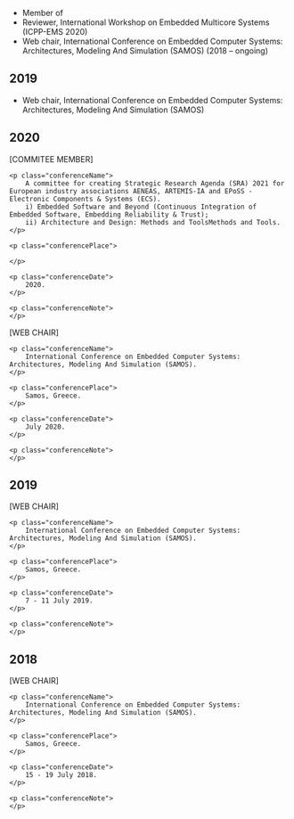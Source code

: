 
<ul>
    <li>
    Member of 
    </li>
    <li>
    Reviewer, International Workshop on Embedded Multicore Systems (ICPP-EMS 2020)
    </li>
    <li>
    Web chair, International Conference on Embedded Computer Systems: Architectures, Modeling And Simulation (SAMOS) (2018 – ongoing)
    </li>
</ul>

## 2019
<ul>
    <li>
    Web chair, International Conference on Embedded Computer Systems: Architectures, Modeling And Simulation (SAMOS)
    </li>
</ul>

## 2020
<p class="conferencePaperInput">
    <p class="conferenceAbbreviation">
        [COMMITEE MEMBER]
    </p>

    <p class="conferenceName">
        A committee for creating Strategic Research Agenda (SRA) 2021 for European industry associations AENEAS, ARTEMIS-IA and EPoSS - Electronic Components & Systems (ECS).
        i) Embedded Software and Beyond (Continuous Integration of Embedded Software, Embedding Reliability & Trust);
        ii) Architecture and Design: Methods and ToolsMethods and Tools.
    </p>

    <p class="conferencePlace">
 
    </p>

    <p class="conferenceDate">
        2020.
    </p>

    <p class="conferenceNote">
    </p>
  </p>
  
<p class="conferencePaperInput">
    <p class="conferenceAbbreviation">
        [WEB CHAIR]
    </p>

    <p class="conferenceName">
        International Conference on Embedded Computer Systems: Architectures, Modeling And Simulation (SAMOS).
    </p>

    <p class="conferencePlace">
        Samos, Greece.
    </p>

    <p class="conferenceDate">
        July 2020.
    </p>

    <p class="conferenceNote">
    </p>
  </p>

## 2019
<p class="conferencePaperInput">
    <p class="conferenceAbbreviation">
        [WEB CHAIR]
    </p>

    <p class="conferenceName">
        International Conference on Embedded Computer Systems: Architectures, Modeling And Simulation (SAMOS).
    </p>

    <p class="conferencePlace">
        Samos, Greece.
    </p>

    <p class="conferenceDate">
        7 - 11 July 2019.
    </p>

    <p class="conferenceNote">
    </p>
  </p>

## 2018
<p class="conferencePaperInput">
    <p class="conferenceAbbreviation">
        [WEB CHAIR]
    </p>

    <p class="conferenceName">
        International Conference on Embedded Computer Systems: Architectures, Modeling And Simulation (SAMOS).
    </p>

    <p class="conferencePlace">
        Samos, Greece.
    </p>

    <p class="conferenceDate">
        15 - 19 July 2018.
    </p>

    <p class="conferenceNote">
    </p>
  </p>